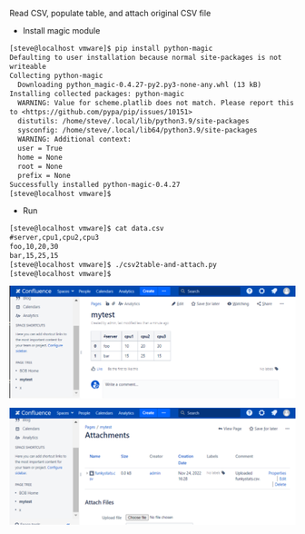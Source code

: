 Read CSV, populate table, and attach original CSV file

* Install magic module
```
[steve@localhost vmware]$ pip install python-magic
Defaulting to user installation because normal site-packages is not writeable
Collecting python-magic
  Downloading python_magic-0.4.27-py2.py3-none-any.whl (13 kB)
Installing collected packages: python-magic
  WARNING: Value for scheme.platlib does not match. Please report this to <https://github.com/pypa/pip/issues/10151>
  distutils: /home/steve/.local/lib/python3.9/site-packages
  sysconfig: /home/steve/.local/lib64/python3.9/site-packages
  WARNING: Additional context:
  user = True
  home = None
  root = None
  prefix = None
Successfully installed python-magic-0.4.27
[steve@localhost vmware]$ 
```

* Run

```
[steve@localhost vmware]$ cat data.csv
#server,cpu1,cpu2,cpu3
foo,10,20,30
bar,15,25,15
[steve@localhost vmware]$ ./csv2table-and-attach.py
[steve@localhost vmware]$
```

![attach1](./csv2table-and-attach-1.png?raw=true "attach1")

![attach2](./csv2table-and-attach-2.png?raw=true "attach2")
